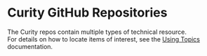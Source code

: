 # Curity GitHub Repositories

The Curity repos contain multiple types of technical resource.\
For details on how to locate items of interest, see the [Using Topics](Using-Topics.md) documentation.

